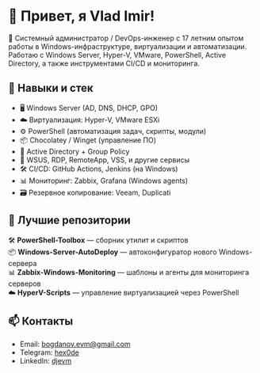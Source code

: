 # 👋 Привет, я Vlad Imir!

🧰 Системный администратор / DevOps-инженер с 17 летним опытом работы в Windows-инфраструктуре, виртуализации и автоматизации.  
Работаю с Windows Server, Hyper-V, VMware, PowerShell, Active Directory, а также инструментами CI/CD и мониторинга.

## 🧠 Навыки и стек

- 🖥️ Windows Server (AD, DNS, DHCP, GPO)
- ☁️ Виртуализация: Hyper-V, VMware ESXi
- ⚙️ PowerShell (автоматизация задач, скрипты, модули)
- 📦 Chocolatey / Winget (управление ПО)
- 📄 Active Directory + Group Policy
- 🔐 WSUS, RDP, RemoteApp, VSS, и другие сервисы
- 🛠️ CI/CD: GitHub Actions, Jenkins (на Windows)
- 📊 Мониторинг: Zabbix, Grafana (Windows agents)
- 🗃️ Резервное копирование: Veeam, Duplicati

## 📂 Лучшие репозитории

🛠️ **PowerShell-Toolbox** — сборник утилит и скриптов  
📦 **Windows-Server-AutoDeploy** — автоконфигуратор нового Windows-сервера  
📊 **Zabbix-Windows-Monitoring** — шаблоны и агенты для мониторинга серверов  
☁️ **HyperV-Scripts** — управление виртуализацией через PowerShell

## 📫 Контакты

- Email: bogdanov.evm@gmail.com  
- Telegram: [hex0de](https://t.me/hex0de)  
- LinkedIn: [djevm](https://linkedin.com/in/yourprofile)
